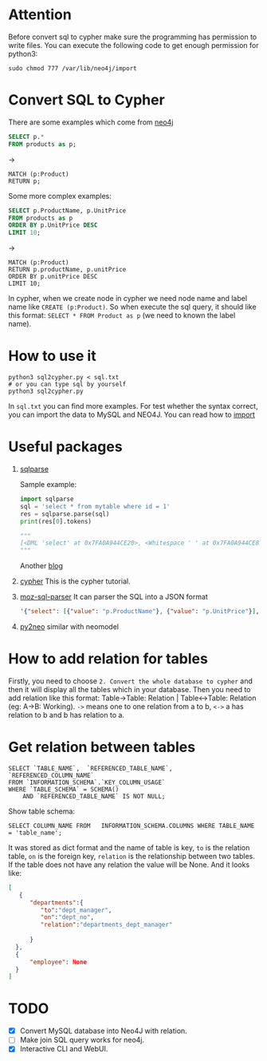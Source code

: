 # Attention
Before convert sql to cypher make sure the programming has permission to write files. 
You can execute the following code to get enough permission for python3:
```shell script
sudo chmod 777 /var/lib/neo4j/import
```

# Convert SQL to Cypher

There are some examples which come from [neo4j](https://neo4j.com/developer/guide-sql-to-cypher/)

```sql
SELECT p.*
FROM products as p;
```
->
```cypher
MATCH (p:Product)
RETURN p;
```

Some more complex examples:
```sql
SELECT p.ProductName, p.UnitPrice
FROM products as p
ORDER BY p.UnitPrice DESC
LIMIT 10;
```
->
```cypher
MATCH (p:Product)
RETURN p.productName, p.unitPrice
ORDER BY p.unitPrice DESC
LIMIT 10;
```

In cypher, when we create node in cypher we need node name and label name like `CREATE (p:Product)`. 
So when execute the sql query, it should like this format: `SELECT * FROM Product as p` (we need to known the label name).

# How to use it

```shell script
python3 sql2cypher.py < sql.txt
# or you can type sql by yourself
python3 sql2cypher.py
```
In `sql.txt` you can find more examples.
For test whether the syntax correct, you can import the data to MySQL and NEO4J.
You can read how to [import](/data/README.md) 

# Useful packages

1. [sqlparse](https://sqlparse.readthedocs.io/en/latest/intro/)

   Sample example:

   ```python
   import sqlparse
   sql = 'select * from mytable where id = 1'
   res = sqlparse.parse(sql)
   print(res[0].tokens)
   
   """
   [<DML 'select' at 0x7FA0A944CE20>, <Whitespace ' ' at 0x7FA0A944CE80>, <Wildcard '*' at 0x7FA0A944CEE0>, <Whitespace ' ' at 0x7FA0A944CF40>, <Keyword 'from' at 0x7FA0A944CFA0>, <Whitespace ' ' at 0x7FA0A9454040>, <Identifier 'somesc...' at 0x7FA0A9445CF0>, <Whitespace ' ' at 0x7FA0A94541C0>, <Where 'where ...' at 0x7FA0A9445C80>]
   """
   ```

   Another [blog](https://blog.csdn.net/qq_39607437/article/details/79620383)

2. [cypher](https://www.w3cschool.cn/neo4j/neo4j_cql_match_command.html)
    This is the cypher tutorial.

3. [moz-sql-parser](https://github.com/mozilla/moz-sql-parser)
    It can parser the SQL into a JSON format
    
   ```json
   '{"select": [{"value": "p.ProductName"}, {"value": "p.UnitPrice"}], "from": {"value": "products", "name": "p"}, "orderby": {"value": "p.UnitPrice", "sort": "desc"}, "limit": 10}'
   ```
4. [py2neo](https://py2neo.org/v4/index.html)
   similar with neomodel

# How to add relation for tables
Firstly, you need to choose `2. Convert the whole database to cypher` and then it will display all the tables which in your database. 
Then you need to add relation like this format: Table->Table: Relation | Table<->Table: Relation (eg: A->B: Working).
`->` means one to one relation from a to b, `<->` a has relation to b and b has relation to a.

# Get relation between tables
```mysql
SELECT `TABLE_NAME`,  `REFERENCED_TABLE_NAME`, `REFERENCED_COLUMN_NAME`
FROM `INFORMATION_SCHEMA`.`KEY_COLUMN_USAGE` 
WHERE `TABLE_SCHEMA` = SCHEMA() 
    AND `REFERENCED_TABLE_NAME` IS NOT NULL;
```

Show table schema:
```mysql
SELECT COLUMN_NAME FROM   INFORMATION_SCHEMA.COLUMNS WHERE TABLE_NAME = 'table_name';
```

It was stored as dict format and the name of table is key, `to` is the relation table, `on` is the foreign key, 
`relation` is the relationship between two tables. If the table does not have any relation the value will be None. 
And it looks like:
```json
[
   {
      "departments":{
         "to":"dept_manager",
         "on":"dept_no",
         "relation":"departments_dept_manager"
      
      }
  },
  {
      "employee": None
  }
]
```

# TODO

- [x] Convert MySQL database into Neo4J with relation.
- [ ] Make join SQL query works for neo4j.
- [x] Interactive CLI and WebUI.

